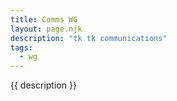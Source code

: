 ```yaml
---
title: Comms WG
layout: page.njk
description: "tk tk communications"
tags:
  - wg
---
```


{{ description }}
